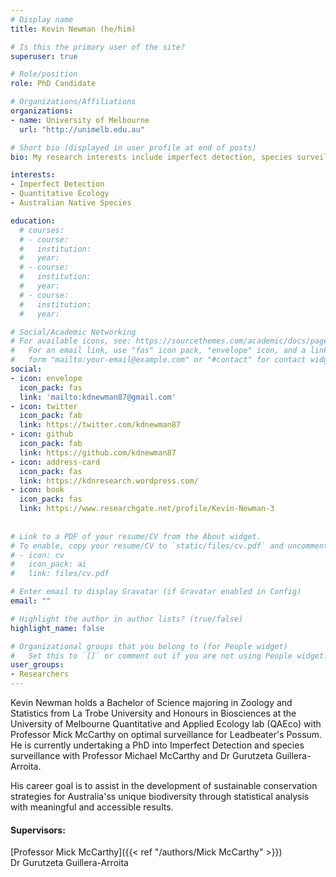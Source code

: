 ```yaml
---
# Display name
title: Kevin Newman (he/him)

# Is this the primary user of the site?
superuser: true

# Role/position
role: PhD Candidate

# Organizations/Affiliations
organizations:
- name: University of Melbourne
  url: "http://unimelb.edu.au"

# Short bio (displayed in user profile at end of posts)
bio: My research interests include imperfect detection, species surveillance and the optimisation of detection of species. 

interests:
- Imperfect Detection
- Quantitative Ecology
- Australian Native Species

education:
  # courses:
  # - course:
  #   institution:
  #   year:
  # - course:
  #   institution:
  #   year:
  # - course:
  #   institution:
  #   year:

# Social/Academic Networking
# For available icons, see: https://sourcethemes.com/academic/docs/page-builder/#icons
#   For an email link, use "fas" icon pack, "envelope" icon, and a link in the
#   form "mailto:your-email@example.com" or "#contact" for contact widget.
social:
- icon: envelope
  icon_pack: fas
  link: 'mailto:kdnewman87@gmail.com'
- icon: twitter
  icon_pack: fab
  link: https://twitter.com/kdnewman87
- icon: github
  icon_pack: fab
  link: https://github.com/kdnewman87
- icon: address-card
  icon_pack: fas
  link: https://kdnresearch.wordpress.com/
- icon: book
  icon_pack: fas
  link: https://www.researchgate.net/profile/Kevin-Newman-3
    
  
# Link to a PDF of your resume/CV from the About widget.
# To enable, copy your resume/CV to `static/files/cv.pdf` and uncomment the lines below.
# - icon: cv
#   icon_pack: ai
#   link: files/cv.pdf

# Enter email to display Gravatar (if Gravatar enabled in Config)
email: ""

# Highlight the author in author lists? (true/false)
highlight_name: false

# Organizational groups that you belong to (for People widget)
#   Set this to `[]` or comment out if you are not using People widget.
user_groups:
- Researchers
---
```



Kevin Newman holds a Bachelor of Science majoring in Zoology and Statistics from La Trobe University and Honours in Biosciences at the University of Melbourne Quantitative and Applied Ecology lab (QAEco) with Professor Mick McCarthy on optimal surveillance for Leadbeater's Possum. He is currently undertaking a PhD into Imperfect Detection and species surveillance with Professor Michael McCarthy and Dr Gurutzeta Guillera-Arroita.

His career goal is to assist in the development of sustainable conservation strategies for Australia'ss unique biodiversity through statistical analysis with meaningful and accessible results.


#### Supervisors:
[Professor Mick McCarthy]({{< ref "/authors/Mick McCarthy" >}})  
Dr Gurutzeta Guillera-Arroita